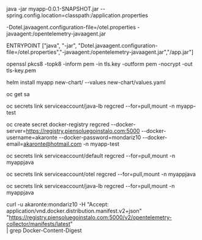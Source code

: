 java -jar myapp-0.0.1-SNAPSHOT.jar --spring.config.location=classpath:/application.properties


  -Dotel.javaagent.configuration-file=/otel.properties  -javaagent:/opentelemetry-javaagent.jar

  ENTRYPOINT ["java", "-jar", "Dotel.javaagent.configuration-file=/otel.properties","-javaagent:/opentelemetry-javaagent.jar","/app.jar"]


  openssl pkcs8 -topk8 -inform pem -in tls.key -outform pem -nocrypt -out tls-key.pem

  helm install myapp new-chart/ --values new-chart/values.yaml

oc get sa

oc secrets link serviceaccount/java-lb regcred --for=pull,mount -n myapp-test




oc create secret docker-registry regcred --docker-server=https://registry.piensoluegoinstalo.com:5000 --docker-username=akaronte --docker-password=mondariz10 --docker-email=akaronte@hotmail.com -n myapp-test


oc secrets link serviceaccount/default regcred --for=pull,mount -n myappjava 

oc secrets link serviceaccount/otel regcred --for=pull,mount -n myappjava 

oc secrets link serviceaccount/java-lb regcred --for=pull,mount -n myappjava 



curl -u akaronte:mondariz10 -H "Accept: application/vnd.docker.distribution.manifest.v2+json" \
"https://registry.piensoluegoinstalo.com:5000/v2/opentelemetry-collector/manifests/latest" \
| grep Docker-Content-Digest
